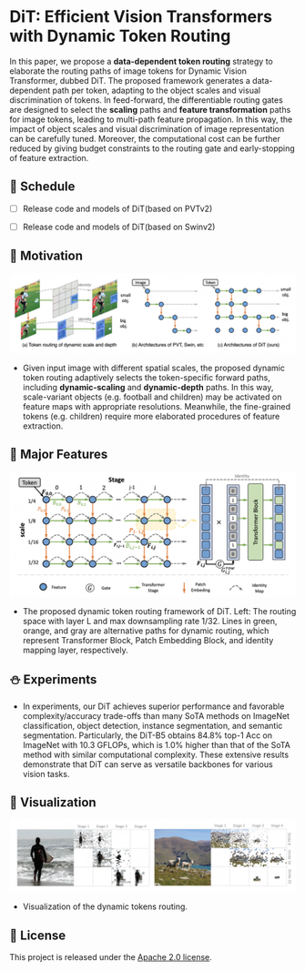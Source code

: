 # DiT: Efficient Vision Transformers with Dynamic Token Routing


<!-- ## Description -->

In this paper, we propose a **data-dependent token routing** strategy to elaborate the routing paths of image tokens for Dynamic Vision Transformer, dubbed DiT. The proposed framework generates a data-dependent path per token, adapting to the object scales and visual discrimination of tokens. In feed-forward, the differentiable routing gates are designed to select the **scaling** paths and **feature transformation** paths for image tokens, leading to multi-path feature propagation. In this way, the impact of object scales and visual discrimination of image representation can be carefully tuned. Moreover, the computational cost can be further reduced by giving budget constraints to the routing gate and early-stopping of feature extraction.
 

## :calendar:  Schedule
- [ ] Release code and models of DiT(based on PVTv2)
- [ ] Release code and models of DiT(based on Swinv2)


## :dart:  Motivation
<img width="800" alt="image" src="https://raw.githubusercontent.com/Maycbj/DiT/main/figures/motivation.png">

* Given input image with different spatial scales, the proposed dynamic token routing adaptively selects the token-specific forward paths, including **dynamic-scaling** and **dynamic-depth** paths. In this way, scale-variant objects (e.g. football and children) may be activated on feature maps with appropriate resolutions. Meanwhile, the fine-grained tokens (e.g. children) require more elaborated procedures of feature extraction. 


## :gift:  Major Features 
<img width="800" alt="image" src="https://raw.githubusercontent.com/Maycbj/DiT/main/figures/method.png">

* The proposed dynamic token routing framework of DiT. Left: The routing space with layer L and max downsampling rate 1/32. Lines in green, orange, and gray are alternative paths for dynamic routing, which represent Transformer Block, Patch Embedding Block, and identity mapping layer, respectively.

##  :snowman:  Experiments 
* In experiments, our DiT achieves superior performance and favorable complexity/accuracy trade-offs than many SoTA methods on ImageNet classification, object detection, instance segmentation, and semantic segmentation. Particularly, the DiT-B5 obtains 84.8\% top-1 Acc on ImageNet with 10.3 GFLOPs, which is 1.0\% higher than that of the SoTA method with similar computational complexity. These extensive results demonstrate that DiT can serve as versatile backbones for various vision tasks.

## :eyes: Visualization 
<img width="800" alt="image" src="https://raw.githubusercontent.com/Maycbj/DiT/main/figures/visualization.png">

* Visualization of the dynamic tokens routing.

## 🎫 License
This project is released under the [Apache 2.0 license](LICENSE). 

